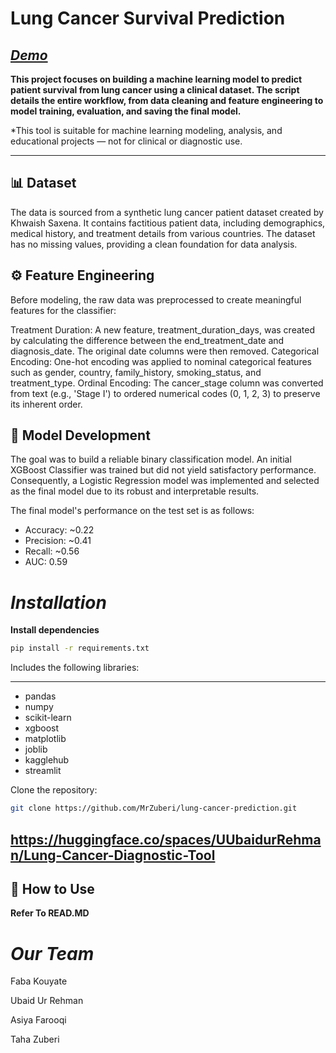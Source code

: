 # **Lung Cancer Survival Prediction**</h6>
## ***[Demo](https://youtu.be/s_uRpYBzmaA)***

**This project focuses on building a machine learning model to predict patient survival from lung cancer using a clinical dataset. The script details the entire workflow, from data cleaning and feature engineering to model training, evaluation, and saving the final model.**

*This tool is suitable for machine learning modeling, analysis, and educational projects — not for clinical or diagnostic use.
____________________

## 📊 Dataset
The data is sourced from a synthetic lung cancer patient dataset created by Khwaish Saxena. It contains factitious patient data, including demographics, medical history, and treatment details from various countries. The dataset has no missing values, providing a clean foundation for data analysis.


## ⚙️ Feature Engineering
Before modeling, the raw data was preprocessed to create meaningful features for the classifier:


Treatment Duration: A new feature, treatment_duration_days, was created by calculating the difference between the end_treatment_date and diagnosis_date. The original date columns were then removed.
Categorical Encoding: One-hot encoding was applied to nominal categorical features such as gender, country, family_history, smoking_status, and treatment_type.
Ordinal Encoding: The cancer_stage column was converted from text (e.g., 'Stage I') to ordered numerical codes (0, 1, 2, 3) to preserve its inherent order.


## 🧠 Model Development
The goal was to build a reliable binary classification model.
An initial XGBoost Classifier was trained but did not yield satisfactory performance. Consequently, a Logistic Regression model was implemented and selected as the final model due to its robust and interpretable results.

The final model's performance on the test set is as follows:
* Accuracy: ~0.22
* Precision: ~0.41
* Recall: ~0.56
* AUC: 0.59

# ***Installation***

**Install dependencies**
```bash
pip install -r requirements.txt
```
Includes the following libraries:

-----------------------------------------------------

* pandas
* numpy 
* scikit-learn
* xgboost
* matplotlib
* joblib
* kagglehub
* streamlit

Clone the repository:

```bash
git clone https://github.com/MrZuberi/lung-cancer-prediction.git
```
## https://huggingface.co/spaces/UUbaidurRehman/Lung-Cancer-Diagnostic-Tool

## 🚀 How to Use

**Refer To READ.MD**

 # ***Our Team***
 
 Faba Kouyate
 
 Ubaid Ur Rehman
 
 Asiya Farooqi

 Taha Zuberi
